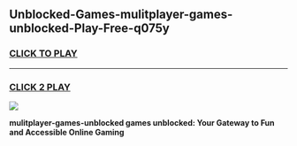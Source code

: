 
## Unblocked-Games-mulitplayer-games-unblocked-Play-Free-q075y
<h3>
<a href="https://premium76.site?title=mulitplayer-games-unblocked&ref=10A">CLICK TO PLAY</a></h3>
<hr>

<h3>
<a href="https://premium76.site?title=mulitplayer-games-unblocked&ref=10A">CLICK 2 PLAY</a>
  
</h3>

<a href="https://premium76.site?title=mulitplayer-games-unblocked&ref=10A"><img src="https://clearcache.store/games.png"></a>


**mulitplayer-games-unblocked games unblocked: Your Gateway to Fun and Accessible Online Gaming**
